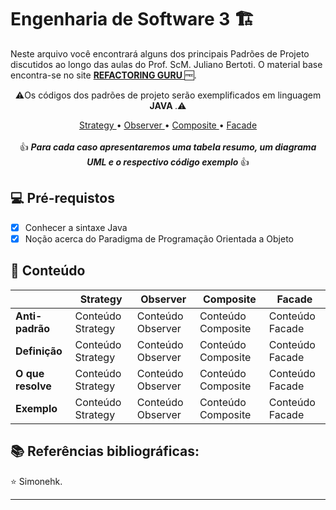 <h1>
Engenharia de Software 3 🏗️
</h1>

<p>Neste arquivo você encontrará alguns dos principais Padrões de Projeto discutidos ao longo das aulas do Prof. ScM. Juliano Bertoti.
O material base encontra-se no site <strong> <a href="https://refactoring.guru"> REFACTORING GURU  </a></strong> 🆓.</p>
  
<p align="center">⚠️Os códigos dos padrões de projeto serão exemplificados em linguagem <strong> JAVA </strong>.⚠️
</p>

<p align="center">
<a href="https://github.com/Simonehk/Bertoti/tree/main/Engenharia%20de%20Software%203/strategy"> Strategy </a>• <a href="https://github.com/Simonehk/Bertoti/tree/main/Engenharia%20de%20Software%203/observer"> Observer </a>• <a href="https://github.com/Simonehk/Bertoti/tree/main/Engenharia%20de%20Software%203/composite"> Composite </a> • <a href="https://github.com/Simonehk/Bertoti/tree/main/Engenharia%20de%20Software%203/facade"> Facade </a> <br>
<br>👍 <em><strong> Para cada caso apresentaremos uma tabela resumo, um diagrama UML e o respectivo código exemplo </strong> </em>👍
</p>

<h2>
💻 Pré-requistos
</h2>

- [x] Conhecer a sintaxe Java
- [x] Noção acerca do Paradigma de Programação Orientada a Objeto

<h2> 📂 Conteúdo </h2>


|                                | Strategy                         | Observer                         | Composite                         | Facade                         |
|--------------------------------|----------------------------------|----------------------------------|-----------------------------------|-------------------------------|
| **Anti-padrão**               | Conteúdo Strategy    | Conteúdo Observer    | Conteúdo Composite    | Conteúdo Facade   |
| **Definição**                 | Conteúdo Strategy      | Conteúdo Observer      | Conteúdo Composite      | Conteúdo Facade     |
| **O que resolve**             | Conteúdo Strategy  | Conteúdo Observer  | Conteúdo Composite  | Conteúdo Facade |
| **Exemplo**                   | Conteúdo Strategy        | Conteúdo Observer        | Conteúdo Composite        | Conteúdo Facade       |
	
<h2> 📚 Referências bibliográficas:  </h2>


⭐️  Simonehk.


------------



